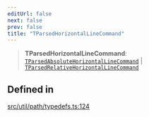 ```yaml
---
editUrl: false
next: false
prev: false
title: "TParsedHorizontalLineCommand"
---
```


> **TParsedHorizontalLineCommand**: [`TParsedAbsoluteHorizontalLineCommand`](/api/namespaces/util/type-aliases/tparsedabsolutehorizontallinecommand/) \| [`TParsedRelativeHorizontalLineCommand`](/api/namespaces/util/type-aliases/tparsedrelativehorizontallinecommand/)

## Defined in

[src/util/path/typedefs.ts:124](https://github.com/fabricjs/fabric.js/blob/c093e29e73123dafcfa091ff4d5e04e690bb796e/src/util/path/typedefs.ts#L124)
